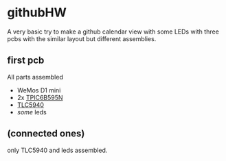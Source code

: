 # githubHW
A very basic try to make a github calendar view with some LEDs with three pcbs with the similar layout but different assemblies.

## first pcb
All parts assembled 
- WeMos D1 mini
- 2x [TPIC6B595N](http://www.ti.com/lit/ds/symlink/tpic6b595.pdf)
- [TLC5940](http://www.ti.com/lit/ds/symlink/tlc5940.pdf)
- *some* leds

## (connected ones)
only TLC5940 and leds assembled.
